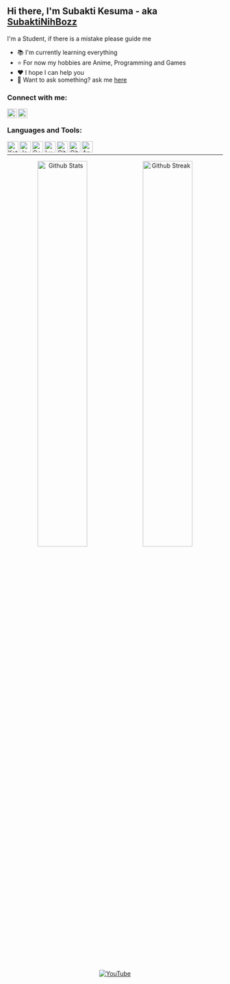 ## Hi there, I'm Subakti Kesuma - aka [SubaktiNihBozz][YouTube]

I'm a Student, if there is a mistake please guide me

- 📚 I'm currently learning everything
- ⭐️ For now my hobbies are Anime, Programming and Games
- ❤️ I hope I can help you
- 💬 Want to ask something? ask me [here](https://t.me/SubaktiKesumaGMG)

### Connect with me:

[<img align="left" width="22" alt="Subakti Kesuma on YouTube" src="https://cdn.jsdelivr.net/npm/simple-icons@v5/icons/youtube.svg">][YouTube]
[<img align="left" width="22" alt="Subakti Kesuma on Telegram" src="https://cdn.jsdelivr.net/npm/simple-icons@v5/icons/telegram.svg">](https://t.me/SubaktiNihBozz)
<br>

### Languages and Tools:


[<img align="left" width="26" alt="Kotlin" src="https://cdn.jsdelivr.net/npm/simple-icons@v5/icons/kotlin.svg">](https://kotlinlang.org)
[<img align="left" width="26" alt="Java" src="https://cdn.jsdelivr.net/npm/simple-icons@v5/icons/java.svg">](https://www.java.com)
[<img align="left" width="26" alt="C++" src="https://cdn.jsdelivr.net/npm/simple-icons@v5/icons/cplusplus.svg">](https://wikipedia.org/wiki/C++)
[<img align="left" width="26" alt="Lua" src="https://cdn.jsdelivr.net/npm/simple-icons@v5/icons/lua.svg">](https://www.lua.org)
[<img align="left" width="26" alt="Git" src="https://cdn.jsdelivr.net/npm/simple-icons@v5/icons/git.svg">](https://git-scm.com)
[<img align="left" width="26" alt="GitHub" src="https://cdn.jsdelivr.net/npm/simple-icons@v5/icons/github.svg">](https://github.com)
[<img align="left" width="26" alt="Android Studio" src="https://cdn.jsdelivr.net/npm/simple-icons@v5/icons/androidstudio.svg">](https://developer.android.com/studio)
<br>

---

<p align="center">
    <a href="https://github.com/subaktikesuma"><img width="48%" alt="Github Stats" src="https://github-readme-stats.vercel.app/api?username=subaktikesuma&theme=dracula&show_icons=true&hide_border=true"></a>
    <a href="https://github.com/subaktikesuma"><img width="48%" alt="Github Streak" src="https://github-readme-streak-stats.herokuapp.com?user=subaktikesuma&theme=dracula&hide_border=true"></a>
</p>
<p align="center">
    <a href="https://youtube.com/SubaktiGaminGModz?sub_confirmation=1"><img alt="YouTube" src="https://img.shields.io/youtube/channel/subscribers/UCOJssYzKDzEo7Xf80TndqnA?label=YouTube&logo=YouTube&style=for-the-badge"></a>
</p>

[YouTube]: https://youtube.com/SubaktiGaminGModz?sub_confirmation=1
